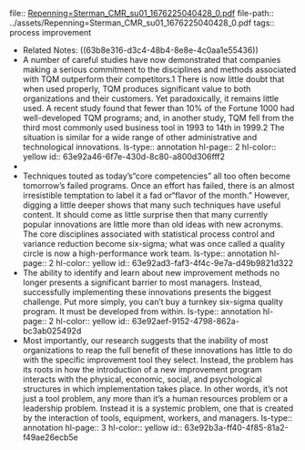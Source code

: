 file:: [Repenning=Sterman_CMR_su01_1676225040428_0.pdf](../assets/Repenning=Sterman_CMR_su01_1676225040428_0.pdf)
file-path:: ../assets/Repenning=Sterman_CMR_su01_1676225040428_0.pdf
tags:: process improvement

- Related Notes: ((63b8e316-d3c4-48b4-8e8e-4c0aa1e55436))
- A number of careful studies have now demonstrated that companies making a serious commitment to the disciplines and methods associated with TQM outperform their competitors.1 There is now little doubt that when used properly, TQM produces significant value to both organizations and their customers. Yet paradoxically, it remains little used. A recent study found that fewer than 10% of the Fortune 1000 had well-developed TQM programs; and, in another study, TQM fell from the third most commonly used business tool in 1993 to 14th in 1999.2 The situation is similar for a wide range of other administrative and technological innovations.
  ls-type:: annotation
  hl-page:: 2
  hl-color:: yellow
  id:: 63e92a46-6f7e-430d-8c80-a800d306fff2
-
- Techniques touted as today’s“core competencies” all too often become tomorrow’s failed programs. Once an effort has failed, there is an almost irresistible temptation to label it a fad or“flavor of the month.” However, digging a little deeper shows that many such techniques have useful content. It should come as little surprise then that many currently popular innovations are little more than old ideas with new acronyms. The core disciplines associated with statistical process control and variance reduction become six-sigma; what was once called a quality circle is now a high-performance work team.
  ls-type:: annotation
  hl-page:: 2
  hl-color:: yellow
  id:: 63e92ad3-faf3-4f4c-9e7a-d49b9821d322
- The ability to identify and learn about new improvement methods no longer presents a significant barrier to most managers. Instead, successfully implementing these innovations presents the biggest challenge. Put more simply, you can’t buy a turnkey six-sigma quality program. It must be developed from within.
  ls-type:: annotation
  hl-page:: 2
  hl-color:: yellow
  id:: 63e92aef-9152-4798-862a-bc3ab025492d
- Most importantly, our research suggests that the inability of most organizations to reap the full benefit of these innovations has little to do with the specific improvement tool they select. Instead, the problem has its roots in how the introduction of a new improvement program interacts with the physical, economic, social, and psychological structures in which implementation takes place. In other words, it’s not just a tool problem, any more than it’s a human resources problem or a leadership problem. Instead it is a systemic problem, one that is created by the interaction of tools, equipment, workers, and managers.
  ls-type:: annotation
  hl-page:: 3
  hl-color:: yellow
  id:: 63e92b3a-ff40-4f85-81a2-f49ae26ecb5e